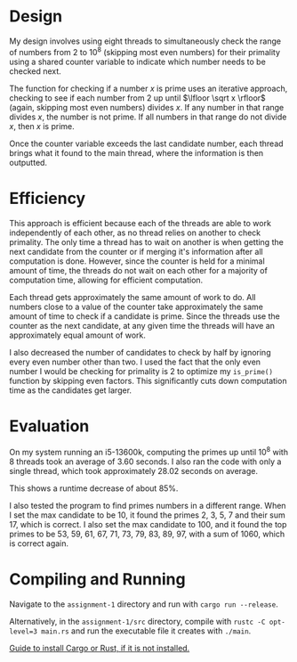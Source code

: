 # Design
My design involves using eight threads to simultaneously check the range of numbers from $2$ to $10^8$ (skipping most even numbers) for their primality using a shared counter variable to indicate which number needs to be checked next.

The function for checking if a number $x$ is prime uses an iterative approach, checking to see if each number from $2$ up until $\lfloor \sqrt x \rfloor$ (again, skipping most even numbers) divides $x$. If any number in that range divides $x$, the number is not prime. If all numbers in that range do not divide $x$, then $x$ is prime.

Once the counter variable exceeds the last candidate number, each thread brings what it found to the main thread, where the information is then outputted.

# Efficiency
This approach is efficient because each of the threads are able to work independently of each other, as no thread relies on another to check primality. The only time a thread has to wait on another is when getting the next candidate from the counter or if merging it's information after all computation is done. However, since the counter is held for a minimal amount of time, the threads do not wait on each other for a majority of computation time, allowing for efficient computation.

Each thread gets approximately the same amount of work to do. All numbers close to a value of the counter take approximately the same amount of time to check if a candidate is prime. Since the threads use the counter as the next candidate, at any given time the threads will have an approximately equal amount of work.

I also decreased the number of candidates to check by half by ignoring every even number other than two. I used the fact that the only even number I would be checking for primality is 2 to optimize my `is_prime()` function by skipping even factors. This significantly cuts down computation time as the candidates get larger.

# Evaluation
On my system running an i5-13600k, computing the primes up until $10^8$ with $8$ threads took an average of $3.60$ seconds. I also ran the code with only a single thread, which took approximately $28.02$ seconds on average.

This shows a runtime decrease of about $85$%.

I also tested the program to find primes numbers in a different range. When I set the max candidate to be $10$, it found the primes $2$, $3$, $5$, $7$ and their sum $17$, which is correct. I also set the max candidate to $100$, and it found the top primes to be $53$, $59$, $61$, $67$, $71$, $73$, $79$, $83$, $89$, $97$, with a sum of $1060$, which is correct again.

# Compiling and Running
Navigate to the ``assignment-1`` directory and run with `cargo run --release`.

Alternatively, in the ``assignment-1/src`` directory, compile with ``rustc -C opt-level=3 main.rs`` and run the executable file it creates with ``./main``.

[Guide to install Cargo or Rust, if it is not installed.](https://doc.rust-lang.org/book/ch01-01-installation.html#installation)
